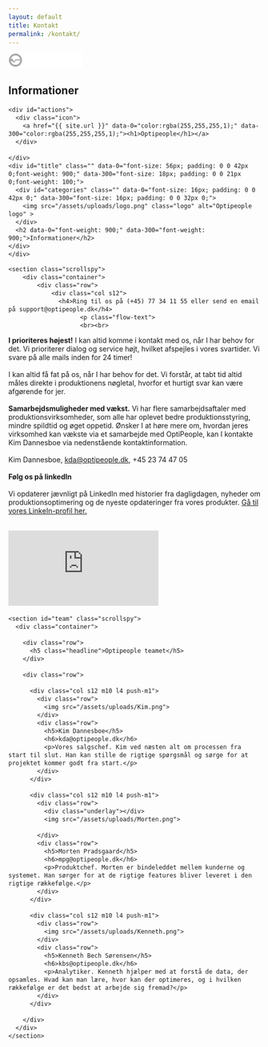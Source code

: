 ```yaml
---
layout: default
title: Kontakt
permalink: /kontakt/
---
```

<main id="page" class="contact">

  <div id="toolbar" class="hide-on-med-and-up" data-0="height:300px;" data-300="height: 300px;" style="background-image: url(/{{ page.image }});">
    <div class="toolar-bg" data-0="height:300px;background-color:rgba(2,6,8,.8);" data-300="height:300px;background-color:rgba(2,6,8,.9;">
      <div id="actions">
        <div class="icon">
          <a href="{{base.url}}" data-0="color:rgba(255,255,255,1);" data-300="color:rgba(255,255,255,1);">
            <img src="/assets/uploads/logo.png" class="logo" alt="Optipeople logo" style="width:150px;">
          </a>
        </div>
      </div>
      <div id="title" data-0="font-size: 36px; padding: 0 0 56px 0;" data-300="font-size: 36px; padding: 0 0 16px 0;">
        <div id="categories" class="" data-0="font-size: 16px; padding: 0 0 42px 0;" data-300="font-size: 16px; padding: 0 0 16px 0;">
          <!--Optipeople-->
        </div>
        <h2 data-0="font-weight: 900;" data-300="font-weight: 900;">Informationer</h2>
      </div>
    </div>
  </div>


  <div id="toolbar" class="hide-on-small-only" data-0="height:300px;" data-300="height: 64px;" style="background-image: url(/{{ page.image }});">
    <div class="toolar-bg" data-0="height:300px;background-color:rgba(2,6,8,.8);" data-300="height:64px;background-color:rgba(2,6,8,.9);">

    <div id="actions">
      <div class="icon">
        <a href="{{ site.url }}" data-0="color:rgba(255,255,255,1);" data-300="color:rgba(255,255,255,1);"><h1>Optipeople</h1></a>
      </div>

    </div>
    <div id="title" class="" data-0="font-size: 56px; padding: 0 0 42px 0;font-weight: 900;" data-300="font-size: 18px; padding: 0 0 21px 0;font-weight: 100;">
      <div id="categories" class="" data-0="font-size: 16px; padding: 0 0 42px 0;" data-300="font-size: 16px; padding: 0 0 32px 0;">
        <img src="/assets/uploads/logo.png" class="logo" alt="Optipeople logo" >
      </div>
      <h2 data-0="font-weight: 900;" data-300="font-weight: 900;">Informationer</h2>
    </div>
    </div>
  </div>

  <div class="content-wrapper">

    <section class="scrollspy">
        <div class="container">
            <div class="row">
                <div class="col s12">
                  <h4>Ring til os på (+45) 77 34 11 55 eller send en email på support@optipeople.dk</h4>
                        <p class="flow-text">
                        <br><br>
<b>I prioriteres højest!</b>
I kan altid komme i kontakt med os, når I har behov for det. Vi prioriterer dialog og service højt, hvilket afspejles i vores svartider. Vi svare på alle mails inden for 24 timer!
<br><br>
I kan altid få fat på os, når I har behov for det. Vi forstår, at tabt tid altid måles direkte i produktionens nøgletal, hvorfor et hurtigt svar kan være afgørende for jer.
<br><br>
<b>Samarbejdsmuligheder med vækst.</b>
Vi har flere samarbejdsaftaler med produktionsvirksomheder, som alle har oplevet bedre produktionsstyring, mindre spildtid og øget oppetid. Ønsker I at høre mere om, hvordan jeres virksomhed kan vækste via et samarbejde med OptiPeople, kan I kontakte Kim Dannesboe via nedenstående kontaktinformation.
<br><br>
Kim Dannesboe, kda@optipeople.dk, +45 23 74 47 05
<br><br>
<b>Følg os på linkedIn</b>
<br><br>
Vi opdaterer jævnligt på LinkedIn med historier fra dagligdagen, nyheder om produktionsoptimering og de nyeste opdateringer fra vores produkter.
<a href="https://www.linkedin.com/company/optipeople-aps" target="_blank">Gå til vores LinkeIn-profil her.</a>
<br><br>
                        </p>
                </div>
            </div>
        </div>
    </section>


<iframe class="maps" src="https://www.google.com/maps/embed?pb=!1m18!1m12!1m3!1d2226.547975323803!2d10.025783851731148!3d56.07843398054655!2m3!1f0!2f0!3f0!3m2!1i1024!2i768!4f13.1!3m3!1m2!1s0x464c6bef28a69c3d%3A0xfb207514fb9f9e47!2sOptipeople%20ApS!5e0!3m2!1sda!2sdk!4v1567687026016!5m2!1sda!2sdk" frameborder="0" style="border:0;" allowfullscreen=""></iframe>


    <section id="team" class="scrollspy">
      <div class="container">

        <div class="row">
          <h5 class="headline">Optipeople teamet</h5>
        </div>

        <div class="row">

          <div class="col s12 m10 l4 push-m1">
            <div class="row">
              <img src="/assets/uploads/Kim.png">
            </div>
            <div class="row">
              <h5>Kim Dannesboe</h5>
              <h6>kda@optipeople.dk</h6>
              <p>Vores salgschef. Kim ved næsten alt om processen fra start til slut. Han kan stille de rigtige spørgsmål og sørge for at projektet kommer godt fra start.</p>
            </div>
          </div>

          <div class="col s12 m10 l4 push-m1">
            <div class="row">
              <div class="underlay"></div>
              <img src="/assets/uploads/Morten.png">

            </div>
            <div class="row">
              <h5>Morten Pradsgaard</h5>
              <h6>mpg@optipeople.dk</h6>
              <p>Produktchef. Morten er bindeleddet mellem kunderne og systemet. Han sørger for at de rigtige features bliver leveret i den rigtige rækkefølge.</p>
            </div>
          </div>

          <div class="col s12 m10 l4 push-m1">
            <div class="row">
              <img src="/assets/uploads/Kenneth.png">
            </div>
            <div class="row">
              <h5>Kenneth Bech Sørensen</h5>
              <h6>kbs@optipeople.dk</h6>
              <p>Analytiker. Kenneth hjælper med at forstå de data, der opsamles. Hvad kan man lære, hvor kan der optimeres, og i hvilken rækkefølge er det bedst at arbejde sig fremad?</p>
            </div>
          </div>

        </div>
      </div>
    </section>


  </div>

</main>

